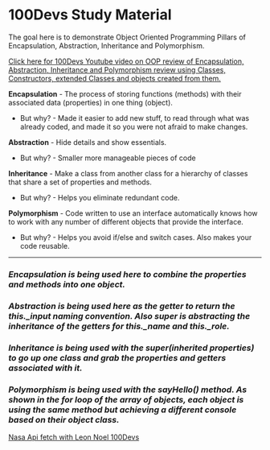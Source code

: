 
# 100Devs Study Material
The goal here is to demonstrate Object Oriented Programming Pillars of Encapsulation, Abstraction, Inheritance and Polymorphism.

<a target="_blank" href="https://www.youtube.com/watch?v=yEhs4XtuAgA&ab_channel=LeonNoel" >Click here for 100Devs Youtube video on OOP review of Encapsulation, Abstraction, Inheritance and Polymorphism review using Classes, Constructors, extended Classes and objects created from them.</a>

**Encapsulation** - The process of storing functions (methods) with their associated data (properties) in one thing (object).


 - But why? - Made it easier to add new stuff, to read through what was already coded, and made it so you were not afraid to make changes.


**Abstraction** - Hide details and show essentials.


 - But why? - Smaller more manageable pieces of code


**Inheritance** - Make a class from another class for a hierarchy of classes that share a set of properties and methods.


 - But why? - Helps you eliminate redundant code.


**Polymorphism** - Code written to use an interface automatically knows how to work with any number of different objects that provide the interface.


 - But why? - Helps you avoid if/else and switch cases. Also makes your code reusable.

---
### *Encapsulation is being used here to combine the properties and methods into one object.*

### *Abstraction is being used here as the getter to return the this._input naming convention. Also super is abstracting the inheritance of the getters for this._name and this._role.*


### *Inheritance is being used with the super(inherited properties) to go up one class and grab the properties and getters associated with it.*


### *Polymorphism is being used with the sayHello() method. As shown in the for loop of the array of objects, each object is using the same method but achieving a different console based on their object class.*

<a target="_blank" href="https://www.youtube.com/watch?v=b5rjEW-_6po&t=2923s&ab_channel=LeonNoel" >Nasa Api fetch with Leon Noel 100Devs</a>